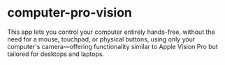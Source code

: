 # computer-pro-vision
This app lets you control your computer entirely hands-free, without the need for a mouse, touchpad, or physical buttons, using only your computer's camera—offering functionality similar to Apple Vision Pro but tailored for desktops and laptops.
